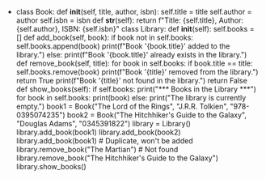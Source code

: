 - class Book:
 def __init__(self, title, author, isbn):
 self.title = title
 self.author = author
 self.isbn = isbn
 def __str__(self):
 return f"Title: {self.title}, Author: {self.author}, 
ISBN: {self.isbn}"
class Library:
 def __init__(self):
 self.books = []
 def add_book(self, book):
 if book not in self.books:
 self.books.append(book)
 print(f"Book '{book.title}' added to the 
library.")
 else:
 print(f"Book '{book.title}' already exists in the 
library.")
 def remove_book(self, title):
 for book in self.books:
 if book.title == title:
 self.books.remove(book)
 print(f"Book '{title}' removed from the 
library.")
 return True
 print(f"Book '{title}' not found in the library.")
 return False
 def show_books(self):
 if self.books:
 print("*** Books in the Library ***")
 for book in self.books:
 print(book)
 else:
 print("The library is currently empty.")
book1 = Book("The Lord of the Rings", "J.R.R. Tolkien", "978-
0395074235")
book2 = Book("The Hitchhiker's Guide to the Galaxy", "Douglas 
Adams", "0345391822")
library = Library()
library.add_book(book1)
library.add_book(book2)
library.add_book(book1) # Duplicate, won't be added
library.remove_book("The Martian") # Not found
library.remove_book("The Hitchhiker's Guide to the Galaxy")
library.show_books()

